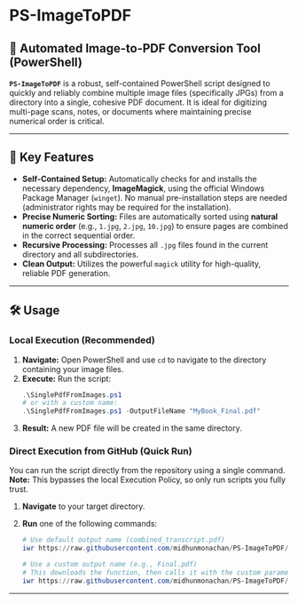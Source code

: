 # PS-ImageToPDF

## 📄 Automated Image-to-PDF Conversion Tool (PowerShell)

**`PS-ImageToPDF`** is a robust, self-contained PowerShell script designed to quickly and reliably combine multiple image files (specifically JPGs) from a directory into a single, cohesive PDF document. It is ideal for digitizing multi-page scans, notes, or documents where maintaining precise numerical order is critical.

***

## 🚀 Key Features

* **Self-Contained Setup:** Automatically checks for and installs the necessary dependency, **ImageMagick**, using the official Windows Package Manager (`winget`). No manual pre-installation steps are needed (administrator rights may be required for the installation).
* **Precise Numeric Sorting:** Files are automatically sorted using **natural numeric order** (e.g., `1.jpg`, `2.jpg`, `10.jpg`) to ensure pages are combined in the correct sequential order.
* **Recursive Processing:** Processes all `.jpg` files found in the current directory and all subdirectories.
* **Clean Output:** Utilizes the powerful `magick` utility for high-quality, reliable PDF generation.

***

## 🛠️ Usage

### Local Execution (Recommended)

1.  **Navigate:** Open PowerShell and use `cd` to navigate to the directory containing your image files.
2.  **Execute:** Run the script:
    ```powershell
    .\SinglePdfFromImages.ps1
    # or with a custom name:
    .\SinglePdfFromImages.ps1 -OutputFileName "MyBook_Final.pdf"
    ```
3.  **Result:** A new PDF file will be created in the same directory.

### Direct Execution from GitHub (Quick Run)

You can run the script directly from the repository using a single command. **Note:** This bypasses the local Execution Policy, so only run scripts you fully trust.

1.  **Navigate** to your target directory.
2.  **Run** one of the following commands:

    ```powershell
    # Use default output name (combined_transcript.pdf)
    iwr https://raw.githubusercontent.com/midhunmonachan/PS-ImageToPDF/main/SinglePdfFromImages.ps1 | iex

    # Use a custom output name (e.g., Final.pdf)
    # This downloads the function, then calls it with the custom parameter
    iwr https://raw.githubusercontent.com/midhunmonachan/PS-ImageToPDF/main/SinglePdfFromImages.ps1 | iex; SinglePdfFromImages -OutputFileName 'Final.pdf'
    ```

***
